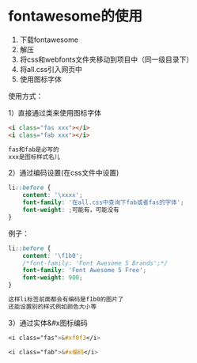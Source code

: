 # fontawesome的使用

1. 下载fontawesome
2. 解压
3. 将css和webfonts文件夹移动到项目中（同一级目录下）
4. 将all.css引入网页中
5. 使用图标字体



使用方式：

1）直接通过类来使用图标字体

```html
<i class="fas xxx"></i>
<i class="fab xxx"></i>

fas和fab是必写的
xxx是图标样式名儿
```

2）通过编码设置(在css文件中设置)

```css
li::before {
	content: '\xxxx';
	font-family: '在all.css中查询下fab或者fas的字体';
	font-weight: ;可能有，可能没有
}
```

例子：

```css
li::before {
	content: '\f1b0';
    /*font-family: 'Font Awesome 5 Brands';*/
	font-family: 'Font Awesome 5 Free';
	font-weight: 900;
}

这样li标签前面都会有编码是f1b0的图片了
还能设置别的样式例如颜色大小等
```



3）通过实体&#x图标编码

```css
<i class="fas">&#xf0f3</i>

<i class="fab">&#x编码</i>
```

